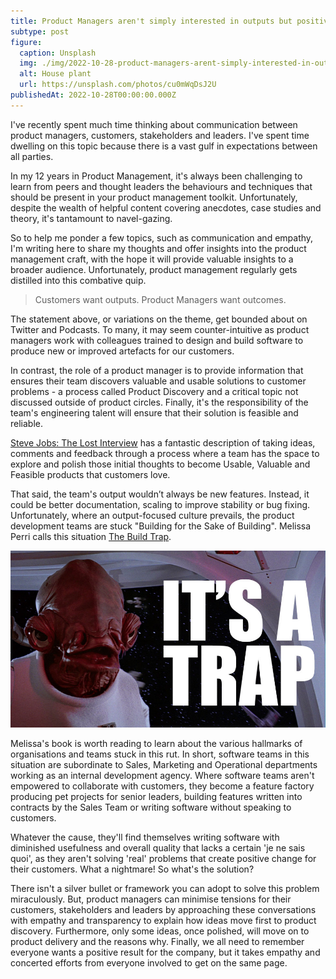 ```yaml
---
title: Product Managers aren't simply interested in outputs but positive outcomes for their customers
subtype: post
figure:
  caption: Unsplash
  img: ./img/2022-10-28-product-managers-arent-simply-interested-in-outputs-but-positive-outcomes-for-their-customers.jpg
  alt: House plant
  url: https://unsplash.com/photos/cu0mWqDsJ2U
publishedAt: 2022-10-28T00:00:00.000Z
---
```

I've recently spent much time thinking about communication between product managers, customers, stakeholders and leaders. I've spent time dwelling on this topic because there is a vast gulf in expectations between all parties.

In my 12 years in Product Management, it's always been challenging to learn from peers and thought leaders the behaviours and techniques that should be present in your product management toolkit. Unfortunately, despite the wealth of helpful content covering anecdotes, case studies and theory, it's tantamount to navel-gazing.

So to help me ponder a few topics, such as communication and empathy, I'm writing here to share my thoughts and offer insights into the product management craft, with the hope it will provide valuable insights to a broader audience. Unfortunately, product management regularly gets distilled into this combative quip.

>    Customers want outputs. Product Managers want outcomes.

The statement above, or variations on the theme, get bounded about on Twitter and Podcasts. To many, it may seem counter-intuitive as product managers work with colleagues trained to design and build software to produce new or improved artefacts for our customers.

In contrast, the role of a product manager is to provide information that ensures their team discovers valuable and usable solutions to customer problems - a process called Product Discovery and a critical topic not discussed outside of product circles. Finally, it's the responsibility of the team's engineering talent will ensure that their solution is feasible and reliable.

[Steve Jobs: The Lost Interview](https://youtu.be/rDqQcmVqAm4?t=2088) has a fantastic description of taking ideas, comments and feedback through a process where a team has the space to explore and polish those initial thoughts to become Usable, Valuable and Feasible products that customers love.

That said, the team's output wouldn’t always be new features. Instead, it could be better documentation, scaling to improve stability or bug fixing. Unfortunately, where an output-focused culture prevails, the product development teams are stuck "Building for the Sake of Building". Melissa Perri calls this situation [The Build Trap](https://melissaperri.com/blog/2014/08/05/the-build-trap).

![It's a Trap](./img/2022-10-28-its-a-trap.jpg)

Melissa's book is worth reading to learn about the various hallmarks of organisations and teams stuck in this rut. In short, software teams in this situation are subordinate to Sales, Marketing and Operational departments working as an internal development agency. Where software teams aren't empowered to collaborate with customers, they become a feature factory producing pet projects for senior leaders, building features written into contracts by the Sales Team or writing software without speaking to customers.

Whatever the cause, they'll find themselves writing software with diminished usefulness and overall quality that lacks a certain 'je ne sais quoi', as they aren't solving 'real' problems that create positive change for their customers. What a nightmare! So what's the solution?

There isn't a silver bullet or framework you can adopt to solve this problem miraculously. But, product managers can minimise tensions for their customers, stakeholders and leaders by approaching these conversations with empathy and transparency to explain how ideas move first to product discovery. Furthermore, only some ideas, once polished, will move on to product delivery and the reasons why. Finally, we all need to remember everyone wants a positive result for the company, but it takes empathy and concerted efforts from everyone involved to get on the same page.
